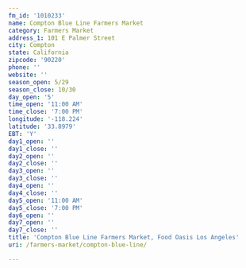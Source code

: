 ```yaml
---
fm_id: '1010233'
name: Compton Blue Line Farmers Market
category: Farmers Market
address_1: 101 E Palmer Street
city: Compton
state: California
zipcode: '90220'
phone: ''
website: ''
season_open: 5/29
season_close: 10/30
day_open: '5'
time_open: '11:00 AM'
time_close: '7:00 PM'
longitude: '-118.224'
latitude: '33.8979'
EBT: 'Y'
day1_open: ''
day1_close: ''
day2_open: ''
day2_close: ''
day3_open: ''
day3_close: ''
day4_open: ''
day4_close: ''
day5_open: '11:00 AM'
day5_close: '7:00 PM'
day6_open: ''
day7_open: ''
day7_close: ''
title: 'Compton Blue Line Farmers Market, Food Oasis Los Angeles'
uri: /farmers-market/compton-blue-line/

---
```

